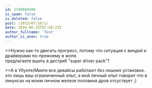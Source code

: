 ```yaml
---
id: 2749689490
is_spam: false
is_deleted: false
post: /2013/07/10/1/
date: 2016-06-25T07:50:23Z
author_fullname: 'Test'
author_is_anon: true
---
```


<p>&gt;&gt;Нужно как-то двигать прогресс, потому что ситуация с виндой и драйверами по-прежнему в жопе.<br>предлагаете вшить в дистриб "super driver pack"?</p><p>&gt;&gt;А в Убунте/Минте все девайсы работают без лишних установок.<br>это лишь ваш ограниченный опыт, а мой личный опыт говорит что в линуксах на моем личном железе половина дров отсуствует ;)</p>
